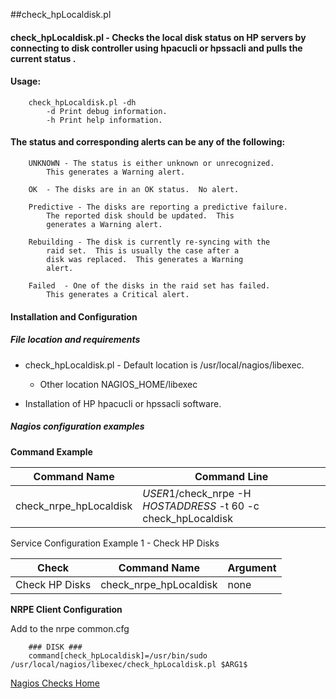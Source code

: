 ##check_hpLocaldisk.pl

#### **check_hpLocaldisk.pl** - Checks the local disk status on HP servers by connecting to disk controller using hpacucli or hpssacli and pulls the current status .

#### Usage:
```
	check_hpLocaldisk.pl -dh 
    	-d Print debug information.
    	-h Print help information.
```

#### The status and corresponding alerts can be any of the following: 
```
	UNKNOWN - The status is either unknown or unrecognized.  
		This generates a Warning alert.
		
	OK	- The disks are in an OK status.  No alert.
	
	Predictive - The disks are reporting a predictive failure.
		The reported disk should be updated.  This 
		generates a Warning alert.
		
	Rebuilding - The disk is currently re-syncing with the 
		raid set.  This is usually the case after a 
		disk was replaced.  This generates a Warning
		alert.
		
	Failed 	- One of the disks in the raid set has failed.
		This generates a Critical alert.
```
#### Installation and Configuration

##### File location and requirements

* check_hpLocaldisk.pl - Default location is /usr/local/nagios/libexec.  
	* Other location NAGIOS_HOME/libexec
	
* Installation of HP hpacucli or hpssacli software.
	
##### Nagios configuration examples

**Command Example**
	
Command Name | Command Line
------------ | --------------
check_nrpe_hpLocaldisk | $USER1$/check_nrpe -H $HOSTADDRESS$ -t 60 -c check_hpLocaldisk
	
	
Service Configuration Example 1 - Check HP Disks
	
Check | Command Name | Argument
----- | ------------ | --------------	
Check HP Disks | check_nrpe_hpLocaldisk | none
	
	
**NRPE Client Configuration**

Add to the nrpe common.cfg
```
	### DISK ###
	command[check_hpLocaldisk]=/usr/bin/sudo /usr/local/nagios/libexec/check_hpLocaldisk.pl $ARG1$
```

[Nagios Checks Home](http://throwsb.github.io/nagios-checks/)